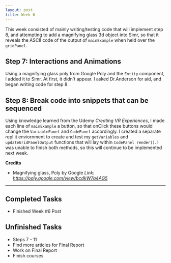 ```yaml
---
layout: post
title: Week 6
---
```


This week consisted of mainly writing/testing code that will implement step 8, and attempting to add a magnifying glass 3d object into Simr, so that it reveals the ASCII code of the output of `mainExample` when held over the `gridPanel`.

## Step 7: Interactions and Animations ##
Using a magnifying glass poly from Google Poly and the `Entity` component, I added it to Simr. At first, it didn't appear. I asked Dr.Anderson for aid, and began writing code for step 8.

## Step 8: Break code into snippets that can be sequenced ##
 Using knowledge learned from the Udemy *Creating VR Experiences*, I made each line of `mainExample` a button, so that onClick these buttons would change the `VariablePanel` and `CodePanel` accordingly. I created a separate repl.it enviornment to create and test my `getVariables` and `updateGridPanelOutput` functions that will lay within `CodePanel render()`. I was unable to finish both methods, so this will continue to be implemented next week.

**Credits**
  - Magnifying glass, Poly by Google *Link: https://poly.google.com/view/bcdkW7a4AG5*
  
*****
  
  ## Completed Tasks
  - Finished Week #6 Post
  
  ## Unfinished Tasks
  - Steps 7 - 11
  - Find more articles for Final Report
  - Work on Final Report
  - Finish courses
